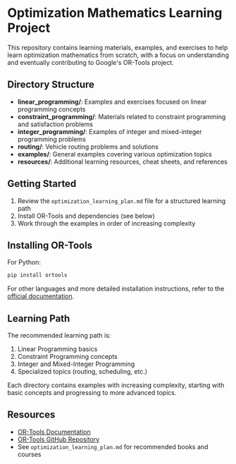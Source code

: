 # Optimization Mathematics Learning Project

This repository contains learning materials, examples, and exercises to help learn optimization mathematics from scratch, with a focus on understanding and eventually contributing to Google's OR-Tools project.

## Directory Structure

- **linear_programming/**: Examples and exercises focused on linear programming concepts
- **constraint_programming/**: Materials related to constraint programming and satisfaction problems
- **integer_programming/**: Examples of integer and mixed-integer programming problems
- **routing/**: Vehicle routing problems and solutions
- **examples/**: General examples covering various optimization topics
- **resources/**: Additional learning resources, cheat sheets, and references

## Getting Started

1. Review the `optimization_learning_plan.md` file for a structured learning path
2. Install OR-Tools and dependencies (see below)
3. Work through the examples in order of increasing complexity

## Installing OR-Tools

For Python:
```bash
pip install ortools
```

For other languages and more detailed installation instructions, refer to the [official documentation](https://developers.google.com/optimization/install).

## Learning Path

The recommended learning path is:

1. Linear Programming basics
2. Constraint Programming concepts
3. Integer and Mixed-Integer Programming
4. Specialized topics (routing, scheduling, etc.)

Each directory contains examples with increasing complexity, starting with basic concepts and progressing to more advanced topics.

## Resources

- [OR-Tools Documentation](https://developers.google.com/optimization)
- [OR-Tools GitHub Repository](https://github.com/google/or-tools)
- See `optimization_learning_plan.md` for recommended books and courses
